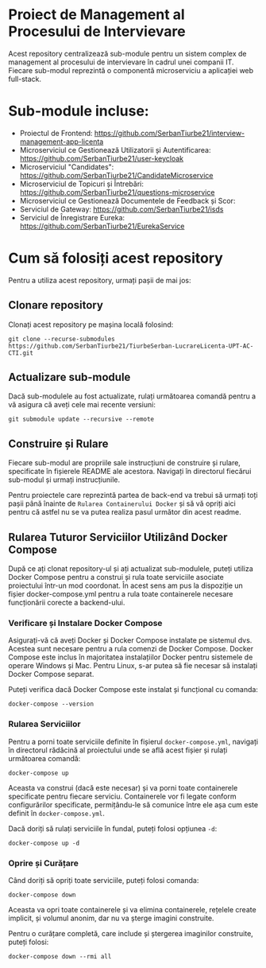 # Proiect de Management al Procesului de Intervievare
Acest repository centralizează sub-module pentru un sistem complex de management al procesului de intervievare în cadrul unei companii IT. Fiecare sub-modul reprezintă o componentă microserviciu a aplicației web full-stack.

# Sub-module incluse:
 - Proiectul de Frontend: https://github.com/SerbanTiurbe21/interview-management-app-licenta
 - Microserviciul ce Gestionează Utilizatorii și Autentificarea: https://github.com/SerbanTiurbe21/user-keycloak
 - Microserviciul "Candidates": https://github.com/SerbanTiurbe21/CandidateMicroservice
 - Microserviciul de Topicuri și Întrebări: https://github.com/SerbanTiurbe21/questions-microservice
 - Microserviciul ce Gestionează Documentele de Feedback și Scor:
 - Serviciul de Gateway: https://github.com/SerbanTiurbe21/isds
 - Serviciul de Înregistrare Eureka: https://github.com/SerbanTiurbe21/EurekaService

# Cum să folosiți acest repository
Pentru a utiliza acest repository, urmați pașii de mai jos:

## Clonare repository
Clonați acest repository pe mașina locală folosind:

`git clone --recurse-submodules https://github.com/SerbanTiurbe21/TiurbeSerban-LucrareLicenta-UPT-AC-CTI.git`

## Actualizare sub-module
Dacă sub-modulele au fost actualizate, rulați următoarea comandă pentru a vă asigura că aveți cele mai recente versiuni:

`git submodule update --recursive --remote`

## Construire și Rulare
Fiecare sub-modul are propriile sale instrucțiuni de construire și rulare, specificate în fișierele README ale acestora. Navigați în directorul fiecărui sub-modul și urmați instrucțiunile.

Pentru proiectele care reprezintă partea de back-end va trebui să urmați toți pașii până înainte de `Rularea Containerului Docker` și să vă opriți aici pentru că astfel nu se va putea realiza pasul următor din acest readme.

## Rularea Tuturor Serviciilor Utilizând Docker Compose

După ce ați clonat repository-ul și ați actualizat sub-modulele, puteți utiliza Docker Compose pentru a construi și rula toate serviciile asociate proiectului într-un mod coordonat. În acest sens am pus la dispoziție un fișier docker-compose.yml pentru a rula toate containerele necesare funcționării corecte a backend-ului.

### Verificare și Instalare Docker Compose

Asigurați-vă că aveți Docker și Docker Compose instalate pe sistemul dvs. Acestea sunt necesare pentru a rula comenzi de Docker Compose. Docker Compose este inclus în majoritatea instalațiilor Docker pentru sistemele de operare Windows și Mac. Pentru Linux, s-ar putea să fie necesar să instalați Docker Compose separat.

Puteți verifica dacă Docker Compose este instalat și funcțional cu comanda:

`docker-compose --version`

### Rularea Serviciilor

Pentru a porni toate serviciile definite în fișierul `docker-compose.yml`, navigați în directorul rădăcină al proiectului unde se află acest fișier și rulați următoarea comandă:

`docker-compose up`

Aceasta va construi (dacă este necesar) și va porni toate containerele specificate pentru fiecare serviciu. Containerele vor fi legate conform configurărilor specificate, permițându-le să comunice între ele așa cum este definit în `docker-compose.yml`.

Dacă doriți să rulați serviciile în fundal, puteți folosi opțiunea `-d`:

`docker-compose up -d`

### Oprire și Curățare

Când doriți să opriți toate serviciile, puteți folosi comanda:

`docker-compose down`

Aceasta va opri toate containerele și va elimina containerele, rețelele create implicit, și volumul anonim, dar nu va șterge imagini construite.

Pentru o curățare completă, care include și ștergerea imaginilor construite, puteți folosi:

`docker-compose down --rmi all`
